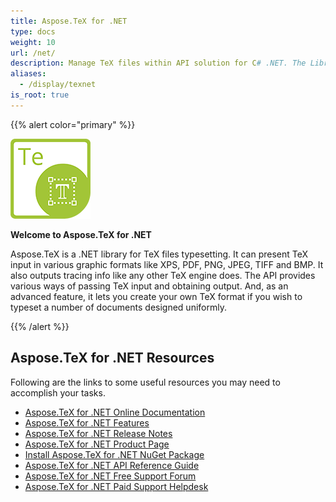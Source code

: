 ```yaml
---
title: Aspose.TeX for .NET
type: docs
weight: 10
url: /net/
description: Manage TeX files within API solution for C# .NET. The Library provides ways to pass TeX input and obtain output and advanced features.
aliases:
  - /display/texnet
is_root: true
---
```


{{% alert color="primary" %}}

![Aspose.TeX for .NET logo](home-net.png)

**Welcome to Aspose.TeX for .NET**

Aspose.TeX is a .NET library for TeX files typesetting. It can present TeX input in various graphic formats like XPS, PDF, PNG, JPEG, TIFF and BMP. It also outputs tracing info like any other TeX engine does. The API provides various ways of passing TeX input and obtaining output. And, as an advanced feature, it lets you create your own TeX format if you wish to typeset a number of documents designed uniformly.

{{% /alert %}}

## **Aspose.TeX for .NET Resources**

Following are the links to some useful resources you may need to accomplish your tasks.
- [Aspose.TeX for .NET Online Documentation](/tex/net/)
- [Aspose.TeX for .NET Features](/tex/net/feature-list/)
- [Aspose.TeX for .NET Release Notes](/tex/net/release-notes/)
- [Aspose.TeX for .NET Product Page](https://products.aspose.com/tex/net/)
- [Install Aspose.TeX for .NET NuGet Package](https://www.nuget.org/packages/Aspose.TeX/)
- [Aspose.TeX for .NET API Reference Guide](https://reference.aspose.com/tex/net/)
- [Aspose.TeX for .NET Free Support Forum](https://forum.aspose.com/c/tex/)
- [Aspose.TeX for .NET Paid Support Helpdesk](https://helpdesk.aspose.com/)
